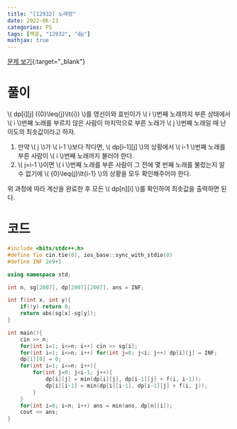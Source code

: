 ```yaml
---
title: "[12932] 노래방"
date: 2022-06-23
categories: PS
tags: [백준, "12932", "dp"]
mathjax: true
---
```


[문제 보기](https://www.acmicpc.net/problem/12932){:target="_blank"}

# 풀이
\\( dp[i][j] ({0}\leq{j}\lt{i}) \\)를 영선이와 효빈이가 \\( i \\)번째 노래까지 부른 상태에서 \\( i \\)번째 노래를 부르지 않은 사람이 마지막으로 부른 노래가 \\( j \\)번째 노래일 때 난이도의 최솟값이라고 하자. 

1. 만약 \\( j \\)가 \\( i-1 \\)보다 작다면, \\( dp[i-1][j] \\)의 상황에서 \\( i-1 \\)번째 노래를 부른 사람이 \\( i \\)번째 노래까지 불러야 한다. 
2. \\( j=i-1 \\)이면 \\( i \\)번째 노래를 부른 사람이 그 전에 몇 번째 노래를 불렀는지 알 수 없기에 \\( {0}\leq{j}\lt{i-1} \\)의 상황을 모두 확인해주어야 한다. 

위 과정에 따라 계산을 완료한 후 모든 \\( dp[n][i] \\)를 확인하여 최솟값을 출력하면 된다.

# 코드
```c++
#include <bits/stdc++.h>
#define fio cin.tie(0), ios_base::sync_with_stdio(0)
#define INF 2e9+1

using namespace std;

int n, sg[2007], dp[2007][2007], ans = INF;

int f(int x, int y){
    if(!y) return 0;
    return abs(sg[x]-sg[y]);
}

int main(){
    cin >> n;
    for(int i=1; i<=n; i++) cin >> sg[i];
    for(int i=1; i<=n; i++) for(int j=0; j<i; j++) dp[i][j] = INF;
    dp[1][0] = 0;
    for(int i=1; i<=n; i++){
        for(int j=0; j<i-1; j++){
            dp[i][j] = min(dp[i][j], dp[i-1][j] + f(i, i-1));
            dp[i][i-1] = min(dp[i][i-1], dp[i-1][j] + f(i, j));
        }
    }
    for(int i=0; i<n; i++) ans = min(ans, dp[n][i]);
    cout << ans;
}
```

